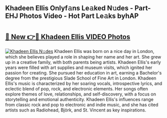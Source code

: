 ## Khadeen Ellis Onlyf𝚊ns Le𝚊ked N𝚞des - Part-EHJ Photos Video - Hot Part Le𝚊ks byhAP

# <h2><a href="http://ab59456.deff.icu/?id=Khadeen+Ellis">🔗 New 👉🔴 Khadeen Ellis VIDEO Photos</a></h2>

[![Khadeen Ellis N𝚞des](https://i.imgur.com/rIISA9y.gif)](http://ab59456.deff.icu/?id=Khadeen+Ellis)
Khadeen Ellis was born on a nice day in London, which she believes played a role in shaping her name and her art. She grew up in a creative family, with both parents being artists. Khadeen Ellis's early years were filled with art supplies and museum visits, which ignited her passion for creating. She pursued her education in art, earning a Bachelor's degree from the prestigious Slade School of Fine Art in London. Khadeen Ellis's music is characterized by her soaring vocals, introspective lyrics, and eclectic blend of pop, rock, and electronic elements. Her songs often explore themes of love, relationships, and self-discovery, with a focus on storytelling and emotional authenticity. Khadeen Ellis's influences range from classic rock and pop to electronic and indie music, and she has cited artists such as Radiohead, Björk, and St. Vincent as key inspirations.
